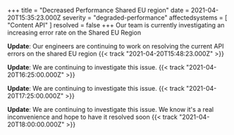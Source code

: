 +++
title = "Decreased Performance Shared EU region"
date = 2021-04-20T15:35:23.000Z
severity = "degraded-performance"
affectedsystems = [
  "Content API"
]
resolved = false
+++
Our team is currently investigating an increasing error rate on the Shared EU Region

**Update**: Our engineers are continuing to work on resolving the current API errors on the shared EU region {{< track "2021-04-20T15:48:23.000Z" >}}

**Update**: We are continuing to investigate this issue.  {{< track "2021-04-20T16:25:00.000Z" >}}

**Update**: We are continuing to investigate this issue.  {{< track "2021-04-20T17:25:00.000Z" >}}

**Update**: We are continuing to investigate this issue. We know it's a real inconvenience and hope to have it resolved soon  {{< track "2021-04-20T18:00:00.000Z" >}}